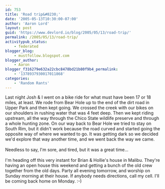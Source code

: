 ```yaml
---
id: 753
title: 'Road trip&#8230;'
date: '2005-05-13T10:30:00-07:00'
author: 'Aaron Lord'
layout: post
guid: 'https://www.devlord.io/blog/2005/05/13/road-trip/'
permalink: /2005/05/13/road-trip/
activitypub_status:
    - federated
blogger_blog:
    - mustfollow.blogspot.com
blogger_author:
    - Aaron
blogger_f316279e632a22cbc8478bd21b80f9b4_permalink:
    - '1378937930017011868'
categories:
    - 'Random Rants'
---
```


Last night Josh &amp; I went on a bike ride for what must have been 17 or 18 miles, at least.  We rode from Bear Hole up to the end of the dirt road in Upper Park and then kept going.  We crossed the creek with our bikes on our shoulders in rushing water that was 4 feet deep.  Then we kept riding upstream, all the way through the Chico State wildlife preserve and through a whole hunting zone.  On our way back to Bear Hole we tried to stay on South Rim, but it didn't work because the road curved and started going the opposite way of where we wanted to go. It was getting dark so we decided we'd explore that way another time, and we went back the way we came.<br /><br />Needless to say, I'm sore, and tired, but it was a great time...<br /><br />I'm heading off this very instant for Brian &amp; Hollie's house in Malibu. They're having an open house this weekend and getting a bunch of the old crew together from the old days. Party all evening tomorrow, and worship on Sunday morning at their house. If anybody needs directions, call my cell. I'll be coming back home on Monday. :-)<div class="blogger-post-footer"><img width='1' height='1' src='' alt='' /></div>